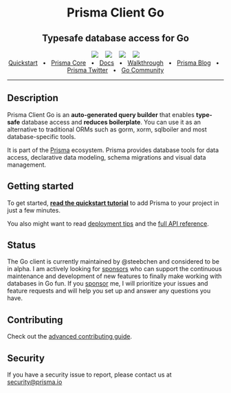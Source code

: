 <div align="center">
    <h1>Prisma Client Go</h1>
    <h2>Typesafe database access for Go</h2>
    <div>
        <a href="https://github.com/steebchen/prisma-client-go/releases"><img src="https://img.shields.io/github/v/release/steebchen/prisma-client-go?style=for-the-badge" /></a>
        <span>&nbsp;&nbsp;</span>
        <a href="./CONTRIBUTING.md"><img src="https://img.shields.io/badge/PRs-welcome-brightgreen.svg?style=for-the-badge" /></a>
        <span>&nbsp;&nbsp;</span>
        <a href="./LICENSE"><img src="https://img.shields.io/github/license/steebchen/prisma-client-go?style=for-the-badge" /></a>
        <span>&nbsp;&nbsp;</span>
        <a href="https://goprisma.org/docs/community"><img src="https://img.shields.io/static/v1?style=for-the-badge&label=community&message=join discord&color=blue" /></a>
    </div>
    <div>
        <a href="https://goprisma.org/docs/getting-started/quickstart">Quickstart</a>
        <span>&nbsp;&nbsp;•&nbsp;&nbsp;</span>
        <a href="https://www.prisma.io/">Prisma Core</a>
        <span>&nbsp;&nbsp;•&nbsp;&nbsp;</span>
        <a href="https://goprisma.org/docs">Docs</a>
        <span>&nbsp;&nbsp;•&nbsp;&nbsp;</span>
        <a href="https://goprisma.org/docs/walkthrough">Walkthrough</a>
        <span>&nbsp;&nbsp;•&nbsp;&nbsp;</span>
        <a href="https://www.prisma.io/blog">Prisma Blog</a>
        <span>&nbsp;&nbsp;•&nbsp;&nbsp;</span>
        <a href="https://twitter.com/prisma">Prisma Twitter</a>
        <span>&nbsp;&nbsp;•&nbsp;&nbsp;</span>
        <a href="https://goprisma.org/docs/community">Go Community</a>
    </div>
</div>

<hr>

## Description

Prisma Client Go is an **auto-generated query builder** that enables **type-safe** database access and **reduces
boilerplate**. You can use it as an alternative to traditional ORMs such as gorm, xorm, sqlboiler and most
database-specific tools.

It is part of the [Prisma](https://www.prisma.io/) ecosystem. Prisma provides database tools for data access,
declarative data modeling, schema migrations and visual data management.

## Getting started

To get started, [**read the quickstart tutorial**](https://goprisma.org/docs/getting-started/quickstart) to add Prisma
to your project in just a few minutes.

You also might want to read [deployment tips](https://goprisma.org/docs/reference/deploy) and
the [full API reference](https://goprisma.org/docs/reference).

## Status

The Go client is currently maintained by @steebchen and considered to be in alpha. I am actively looking
for [sponsors](https://github.com/sponsors/steebchen) who can support the continuous maintenance and development of new
features to finally make working with databases in Go fun. If you [sponsor](https://github.com/sponsors/steebchen) me, I
will prioritize your issues and feature requests and will help you set up and answer any questions you have.

## Contributing

Check out the [advanced contributing guide](./CONTRIBUTING.md).

## Security

If you have a security issue to report, please contact us
at [security@prisma.io](mailto:security@prisma.io?subject=[GitHub]%20Prisma%20Security%20Report%20Go&cc=contact@luca-steeb.com)
